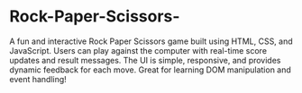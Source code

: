 # Rock-Paper-Scissors-
A fun and interactive Rock Paper Scissors game built using HTML, CSS, and JavaScript. Users can play against the computer with real-time score updates and result messages. The UI is simple, responsive, and provides dynamic feedback for each move. Great for learning DOM manipulation and event handling!

